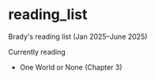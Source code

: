 # reading_list
Brady's reading list (Jan 2025–June 2025)

Currently reading
- One World or None (Chapter 3)
